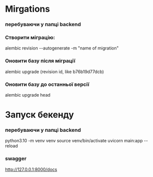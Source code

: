# Mirgations
### перебуваючи у папці backend
### Cтворити міграцію: 
alembic revision --autogenerate -m "name of migration"

### Оновити базу після міграції
alembic upgrade (revision id, like b76b19d77dcb)    

### Оновити базу до останньої версії
alembic upgrade head

# Запуск бекенду
### перебуваючи у папці backend
python3.10 -m venv venv
source venv/bin/activate
uvicorn main:app --reload

### swagger 
http://127.0.0.1:8000/docs